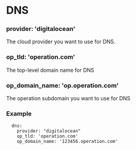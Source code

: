 # DNS

### **provider: 'digitalocean'**

The cloud provider you want to use for DNS.

### **op\_tld: 'operation.com'**

The top-level domain name for DNS

### **op\_domain\_name: 'op.operation.com'**

The operation subdomain you want to use for DNS

### **Example**

```
  dns:
    provider: "digitalocean"
    op_tld: 'operation.com'
    op_domain_name: '123456.operation.com'
```
